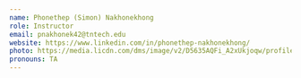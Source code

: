 ```yaml
---
name: Phonethep (Simon) Nakhonekhong
role: Instructor
email: pnakhonek42@tntech.edu
website: https://www.linkedin.com/in/phonethep-nakhonekhong/
photo: https://media.licdn.com/dms/image/v2/D5635AQFi_A2xUkjoqw/profile-framedphoto-shrink_400_400/profile-framedphoto-shrink_400_400/0/1697050215095?e=1738810800&v=beta&t=Rgy54dlqyZrQVaNrizfCDik-vMqYiGlXR3EOA9P-dGA
pronouns: TA
---
```


